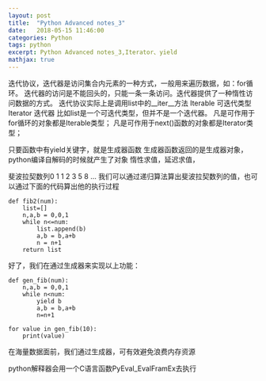 ```yaml
---
layout: post
title:  "Python Advanced notes_3"
date:   2018-05-15 11:46:00
categories: Python
tags: python
excerpt: Python Advanced notes_3,Iterator、yield
mathjax: true
---
```


迭代协议，迭代器是访问集合内元素的一种方式，一般用来遍历数据，如：for循环。
迭代器的访问是不能回头的，只能一条一条访问。迭代器提供了一种惰性访问数据的方式。
迭代协议实际上是调用list中的__iter__方法
Iterable 可迭代类型
Iterator 迭代器
比如list是一个可迭代类型，但并不是一个迭代器。
凡是可作用于for循环的对象都是Iterable类型；
凡是可作用于next()函数的对象都是Iterator类型；

只要函数中有yield关键字，就是生成器函数
生成器函数返回的是生成器对象，python编译自解码的时候就产生了对象
惰性求值，延迟求值，

斐波拉契数列0 1 1 2 3 5 8 ...
我们可以通过递归算法算出斐波拉契数列的值，也可以通过下面的代码算出他的执行过程
```
def fib2(num):
    list=[]
    n,a,b = 0,0,1
    while n<=num:
        list.append(b)
        a,b = b,a+b
        n = n+1
    return list
```
好了，我们在通过生成器来实现以上功能：
```
def gen_fib(num):
    n,a,b = 0,0,1
    while n<num:
        yield b
        a,b = b,a+b
        n=n+1

for value in gen_fib(10):
    print(value)
```
在海量数据面前，我们通过生成器，可有效避免浪费内存资源

python解释器会用一个C语言函数PyEval_EvalFramEx去执行

